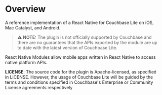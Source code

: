 # Overview
A reference implementation of a React Native for Couchbase Lite on iOS, Mac Catalyst, and Android.

> **⚠ NOTE:** The plugin is not officially supported by Couchbase and there are no guarantees that the APIs exported by the module are up to date with the latest version of Couchbase Lite.

React Native Modules allow mobile apps written in React Native to access native platform APIs. 

**LICENSE**: The source code for the plugin is Apache-licensed, as specified in LICENSE. However, the usage of Couchbase Lite will be guided by the terms and conditions specified in Couchbase's Enterprise or Community License agreements respectively
